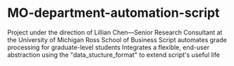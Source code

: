 # MO-department-automation-script

Project under the direction of Lillian Chen—Senior Research Consultant at the University of Michigan Ross School of Business
Script automates grade processing for graduate-level students
Integrates a flexible, end-user abstraction using the "data_stucture_format" to extend script's useful life
